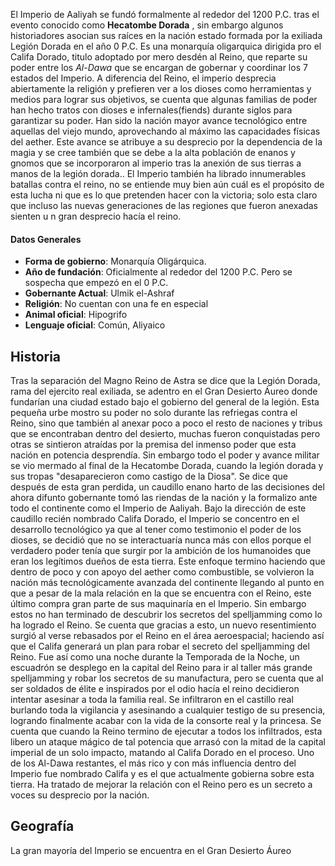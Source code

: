 El Imperio de Aaliyah se fundó formalmente al rededor del 1200 P.C. tras el evento conocido como **Hecatombe Dorada** , sin embargo algunos historiadores asocian sus raíces en la nación estado formada por la exiliada Legión Dorada en el año 0 P.C. 
Es una monarquía oligarquica dirigida pro el Califa Dorado, titulo adoptado por mero desdén al Reino, que reparte su poder entre los _Al-Dawa_ que se encargan de gobernar y coordinar los 7 estados del Imperio.
A diferencia del Reino, el imperio desprecia abiertamente la religión y prefieren ver a los dioses como herramientas y medios para lograr sus objetivos, se cuenta que algunas familias de poder han hecho tratos con dioses e infernales(fiends) durante siglos para garantizar su poder.
Han sido la nación mayor avance tecnológico entre aquellas del viejo mundo, aprovechando al máximo las capacidades físicas del aether. Este avance se atribuye a su desprecio por la dependencia de la magia y se cree también que se debe a la alta población de enanos y gnomos que se incorporaron al imperio tras la anexión de sus tierras a manos de la legión dorada..
El Imperio también ha librado innumerables batallas contra el reino, no se entiende muy bien aún cuál es el propósito de esta lucha ni que es lo que pretenden hacer con la victoria; solo esta claro que incluso las nuevas generaciones de las regiones que fueron anexadas sienten u n gran desprecio hacía el reino.

#### Datos Generales 
* **Forma de gobierno**: Monarquía Oligárquica.
* **Año de fundación**: Oficialmente al rededor del 1200 P.C. Pero se sospecha que empezó en el 0 P.C.
* **Gobernante Actual**: Ulmik el-Ashraf
* **Religión**: No cuentan con una fe en especial
* **Animal oficial**: Hipogrifo
* **Lenguaje oficial**: Común, Aliyaico
## Historia
Tras la separación del Magno Reino de Astra se dice que la Legión Dorada, rama del ejercito real exiliada, se adentro en el Gran Desierto Áureo donde fundarían una ciudad estado bajo el gobierno del general de la legión. Esta pequeña urbe mostro su poder no solo durante las refriegas contra el Reino, sino que también al anexar poco a poco el resto de naciones y tribus que se encontraban dentro del desierto, muchas fueron conquistadas pero otras se sintieron atraídas por la premisa del inmenso poder que esta nación en potencia desprendía. Sin embargo todo el poder y avance militar se vio mermado al final de la Hecatombe Dorada, cuando la legión dorada y sus tropas "desaparecieron como castigo de la Diosa". Se dice que después de esta gran perdida, un caudillo enano harto de las decisiones del ahora difunto gobernante tomó las riendas de la nación y la formalizo ante todo el continente como el Imperio de Aaliyah.
Bajo la dirección de este caudillo recién nombrado Califa Dorado, el Imperio se concentro en el desarrollo tecnológico ya que al tener como testimonio el poder de los dioses, se decidió que no se interactuaría nunca más con ellos porque el verdadero poder tenía que surgir por la ambición de los humanoides que eran los legítimos dueños de esta tierra. Este enfoque termino haciendo que dentro de poco y con apoyo del aether como combustible, se volvieron la nación más tecnológicamente avanzada del continente llegando al punto en que a pesar de la mala relación en la que se encuentra con el Reino, este último compra gran parte de sus maquinaría en el Imperio. Sin embargo estos no han terminado de descubrir los secretos del spelljamming como lo ha logrado el Reino.
Se cuenta que gracias a esto, un nuevo resentimiento surgió al verse rebasados por el Reino en el área aeroespacial; haciendo así que el Califa generará un plan para robar el secreto del spelljamming del Reino. Fue así como una noche durante la Temporada de la Noche, un escuadrón se desplego en la capital del Reino para ir al taller más grande spelljamming y robar los secretos de su manufactura, pero se cuenta que al ser soldados de élite e inspirados por el odio hacía el reino decidieron intentar asesinar a toda la familia real. Se infiltraron en el castillo real burlando toda la vigilancia y asesinando a cualquier testigo de su presencia, logrando finalmente acabar con la vida de la consorte real y la princesa. Se cuenta que cuando la Reino termino de ejecutar a todos los infiltrados, esta libero un ataque mágico de tal potencia que arrasó con la mitad de la capital imperial de un solo impacto, matando al Califa Dorado en el proceso.
Uno de los Al-Dawa restantes, el más rico y con más influencia dentro del Imperio fue nombrado Califa y es el que actualmente gobierna sobre esta tierra. Ha tratado de mejorar la relación con el Reino pero es un secreto a voces su desprecio por la nación.

## Geografía 
La gran mayoría del Imperio se encuentra en el Gran Desierto Áureo 